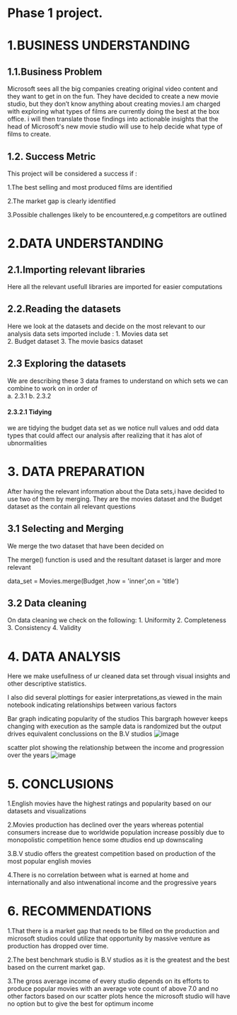 # Phase 1 project.
# 1.BUSINESS UNDERSTANDING
## 1.1.Business Problem
Microsoft sees all the big companies creating original video content and they want to get in on the fun. They have decided to create a new movie studio, but they don’t know anything about creating movies.I am charged with exploring what types of films are currently doing the best at the box office. i will then translate those findings into actionable insights that the head of Microsoft's new movie studio will use to help decide what type of films to create.

## 1.2. Success Metric
This project will be considered a success if :

  1.The best selling and most produced films are identified
  
  2.The market gap is clearly identified
  
  3.Possible challenges likely to be encountered,e.g competitors are outlined
# 2.DATA UNDERSTANDING
## 2.1.Importing relevant libraries
Here all the relevant usefull libraries are imported for easier computations

## 2.2.Reading the datasets
Here we look at the datasets and decide on the most relevant to our analysis data sets imported include :
                    1. Movies data set  
                    2. Budget dataset 
                    3. The movie basics dataset

## 2.3 Exploring the datasets
We are describing these 3 data frames to understand on which sets we can combine to work on in order of  
                    a. 2.3.1 
                    b. 2.3.2

#### 2.3.2.1 Tidying
we are tidying the budget data set as we notice null values and odd data types that could affect our analysis after realizing that it has alot of ubnormalities

# 3. DATA PREPARATION
After having the relevant information about the Data sets,i have decided to use two of them by merging. They are the movies dataset and the Budget dataset as the contain all relevant questions

## 3.1 Selecting and Merging
We merge the two dataset that have been decided on

The merge() function is used and the resultant dataset is larger and more relevant

data_set = Movies.merge(Budget ,how = 'inner',on = 'title')

## 3.2 Data cleaning
On data cleaning we check on the following: 
                      1. Uniformity 
                      2. Completeness 
                      3. Consistency 
                      4. Validity

# 4. DATA ANALYSIS
Here we make usefullness of ur cleaned data set through visual insights and other descriptive statistics.

I also did several plottings for easier interpretations,as viewed in the main notebook indicating relationships between various factors

Bar graph indicating popularity of the studios
This bargraph however keeps changing with execution as the sample data is randomized but the output drives equivalent conclussions on the B.V studios
![image](https://user-images.githubusercontent.com/87186427/202922790-d452a1eb-c1e8-4dcd-a705-d98d9cb0e202.png)

scatter plot showing the relationship between the income and progression over the years
![image](https://user-images.githubusercontent.com/87186427/202922929-f277a8cc-d123-4087-83fa-d350af62b028.png)

# 5. CONCLUSIONS
1.English movies have the highest ratings and popularity based on our datasets and visualizations

2.Movies production has declined over the years whereas potential consumers increase due to worldwide population increase possibly due to monopolistic competition hence some dtudios end up downscaling

3.B.V studio offers the greatest competition based on production of the most popular english movies

4.There is no correlation between what is earned at home and internationally and also intwenational income and the progressive years

# 6. RECOMMENDATIONS
1.That there is a market gap that needs to be filled on the production and microsoft studios could utilize that opportunity by massive venture as production has dropped over time.

2.The best benchmark studio is B.V studios as it is the greatest and the best based on the current market gap.

3.The gross average income of every studio depends on its efforts to produce popular movies with an average vote count of above 7.0 and no other factors based on our scatter plots hence the microsoft studio will have no option but to give the best for optimum income
